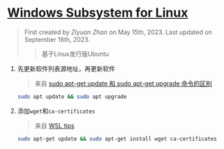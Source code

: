 # [Windows Subsystem for Linux](https://learn.microsoft.com/zh-cn/windows/wsl/install)

> First created by *Ziyuan Zhan* on May 15th, 2023. Last updated on September 16th, 2023.
>> 基于Linux发行版Ubuntu

1. 先更新软件列表源地址，再更新软件
    > 来自 [sudo apt-get update 和 sudo apt-get upgrade 命令的区别](https://blog.csdn.net/u011318077/article/details/105161296)

    ```bash
    sudo apt update && sudo apt upgrade
    ```

2. 添加`wget`和`ca-certificates`
    > 来自 [WSL tips](https://code.visualstudio.com/docs/remote/troubleshooting#_wsl-tips)

    ```bash
    sudo apt-get update && sudo apt-get install wget ca-certificates
    ```

